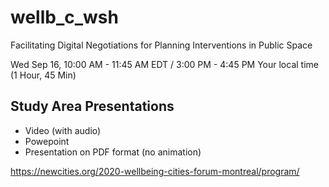 # wellb_c_wsh
Facilitating Digital Negotiations for Planning Interventions in Public Space

Wed Sep 16, 10:00 AM - 11:45 AM EDT / 3:00 PM - 4:45 PM Your local time   (1 Hour, 45 Min)


## Study Area Presentations

- Video (with audio)
- Powepoint
- Presentation on PDF format (no animation)

https://newcities.org/2020-wellbeing-cities-forum-montreal/program/
